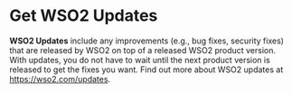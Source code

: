 # Get WSO2 Updates

**WSO2 Updates** include any improvements (e.g., bug fixes, security fixes) that are released by WSO2 on top of a released WSO2 product version. With updates, you do not have to wait until the next product version is released to get the fixes you want. Find out more about WSO2 updates at <https://wso2.com/updates>.

<!--You can get updates using the WSO2 in-place updates tool or WSO2 Update Manager (WUM tool). For more information, see [WSO2 Updates](https://docs.wso2.com/display/updates/Introduction).-->

  
